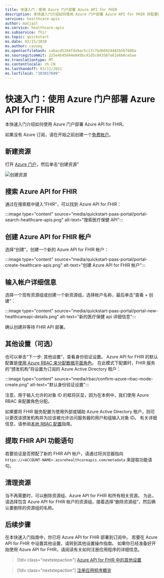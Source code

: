 ```yaml
---
title: 快速入门：使用 Azure 门户部署 Azure API for FHIR
description: 本快速入门介绍如何使用 Azure 门户部署 Azure API for FHIR 并配置设置。
services: healthcare-apis
author: matjazl
ms.service: healthcare-apis
ms.subservice: fhir
ms.topic: quickstart
ms.date: 03/15/2020
ms.author: cavoeg
ms.openlocfilehash: cabacd5204f4a9ac5c17c7bd66924482b5bf688a
ms.sourcegitcommit: 225e4b45844e845bc41d5c043587a61e6b6ce5ae
ms.translationtype: MT
ms.contentlocale: zh-CN
ms.lasthandoff: 03/11/2021
ms.locfileid: "103017609"
---
```

# <a name="quickstart-deploy-azure-api-for-fhir-using-azure-portal"></a>快速入门：使用 Azure 门户部署 Azure API for FHIR

本快速入门介绍如何使用 Azure 门户部署 Azure API for FHIR。

如果没有 Azure 订阅，请在开始之前创建一个[免费帐户](https://azure.microsoft.com/free/?WT.mc_id=A261C142F)。

## <a name="create-new-resource"></a>新建资源

打开 [Azure 门户](https://portal.azure.com)，然后单击“创建资源”

![创建资源](media/quickstart-paas-portal/portal-create-resource.png)

## <a name="search-for-azure-api-for-fhir"></a>搜索 Azure API for FHIR

通过在搜索框中键入“FHIR”，可以找到 Azure API for FHIR：

:::image type="content" source="media/quickstart-paas-portal/portal-search-healthcare-apis.png" alt-text="搜索医疗保健 API":::

## <a name="create-azure-api-for-fhir-account"></a>创建 Azure API for FHIR 帐户

选择“创建”，创建一个新的 Azure API for FHIR 帐户：

:::image type="content" source="media/quickstart-paas-portal/portal-create-healthcare-apis.png" alt-text="创建 Azure API for FHIR 帐户":::

## <a name="enter-account-details"></a>输入帐户详细信息

选择一个现有资源组或创建一个新资源组，选择帐户名称，最后单击“查看 + 创建”：

:::image type="content" source="media/quickstart-paas-portal/portal-new-healthcareapi-details.png" alt-text="新的医疗保健 api 详细信息":::

确认创建并等待 FHIR API 部署。

## <a name="additional-settings-optional"></a>其他设置（可选）

也可以单击“下一步: 其他设置”，查看身份验证设置。 Azure API for FHIR 的默认配置是[使用 Azure RBAC 来分配数据平面角色](configure-azure-rbac.md)。 在此模式下配置时，FHIR 服务的“颁发机构”将设置为订阅的 Azure Active Directory 租户：

:::image type="content" source="media/rbac/confirm-azure-rbac-mode-create.png" alt-text="默认身份验证设置":::

注意，用于输入允许的对象 ID 的框将灰显，因为在本例中，我们使用 Azure RBAC 来配置角色分配。

如果要将 FHIR 服务配置为使用外部或辅助 Azure Active Directory 租户，则可以更改该颁发机构并为应该被允许访问服务器的用户和组输入对象 ID。 有关详细信息，请参阅[本地 RBAC 配置](configure-local-rbac.md)指南。

## <a name="fetch-fhir-api-capability-statement"></a>提取 FHIR API 功能语句

若要验证是否预配了新的 FHIR API 帐户，请通过将浏览器指向 `https://<ACCOUNT-NAME>.azurehealthcareapis.com/metadata` 来提取功能语句。

## <a name="clean-up-resources"></a>清理资源

当不再需要时，可以删除资源组、Azure API for FHIR 和所有相关资源。 为此，请选择包含 Azure API for FHIR 帐户的资源组，接着选择“删除资源组”，然后确认要删除的资源组的名称。

## <a name="next-steps"></a>后续步骤

在本快速入门指南中，你已将 Azure API for FHIR 部署到订阅中。 若要在 Azure API for FHIR 中设置其他设置，请转到其他设置操作指南。 如果你已经准备好开始使用 Azure API for FHIR，请阅读有关如何注册应用程序的详细信息。

>[!div class="nextstepaction"]
>[Azure API for FHIR 中的其他设置](azure-api-for-fhir-additional-settings.md)

>[!div class="nextstepaction"]
>[注册应用程序概览](fhir-app-registration.md)
